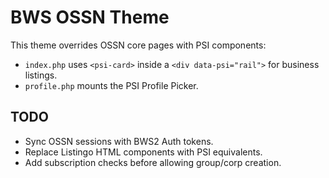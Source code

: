 # BWS OSSN Theme

This theme overrides OSSN core pages with PSI components:
- `index.php` uses `<psi-card>` inside a `<div data-psi="rail">` for business listings.
- `profile.php` mounts the PSI Profile Picker.

## TODO
- Sync OSSN sessions with BWS2 Auth tokens.
- Replace Listingo HTML components with PSI equivalents.
- Add subscription checks before allowing group/corp creation.
